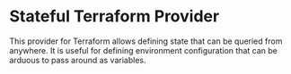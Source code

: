 # Stateful Terraform Provider

This provider for Terraform allows defining state that can be queried
from anywhere. It is useful for defining environment configuration that
can be arduous to pass around as variables.
